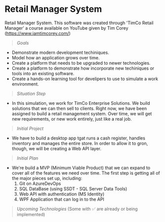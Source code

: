 # Retail Manager System
Retail Manager System. This software was created through 'TimCo Retail Manager' a course available on YouTube given by Tim Corey (https://www.iamtimcorey.com/)

> *Goals*
  - Demonstrate modern development techiniques.
  - Model how an application grows over time.
  - Create a platform that needs to be upgraded to newer technologies.
  - Create a platform to demonstrate how incorporate new techiniques or tools into an existing software.
  - Create a hands-on learning tool for develipers to use to simulate a work environment.
  
  > *Situation Step*
  - In this simulation, we work for TimCo Enterprise Solutions. We build solutions that we can then sell to clients. 
    Right now, we have been assigned to build a retail management system. Over time, we will get new requirements,
    or new work entirely, just like a real job.
  
  > *Initial Project*
  - We have to build a desktop app tgat runs a cash register, handles inventory and manages the entire store.
    In order to allow it to gron, though, we will be creating a Web API layer.
  
  > *Initial Plan*
  - We're build a MVP (Minimum Viable Product) that we can expand to cover all of the features we need over time. The first step is         getting   all of the major pieces set up, including:
      1. Git on AzureDevOps
      2. SQL DataBase (using SSDT - SQL Server Data Tools)
      3. Web API with authentication (MS Identity)
      4. WPF Application that can log in to the API
      
  > *Upcoming Technologies* (Some with :white_check_mark: are already or being implemented)
    
      
  
